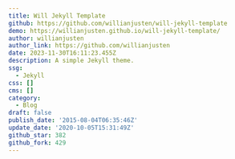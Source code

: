 ```yaml
---
title: Will Jekyll Template
github: https://github.com/willianjusten/will-jekyll-template
demo: https://willianjusten.github.io/will-jekyll-template/
author: willianjusten
author_link: https://github.com/willianjusten
date: 2023-11-30T16:11:23.455Z
description: A simple Jekyll theme.
ssg:
  - Jekyll
css: []
cms: []
category:
  - Blog
draft: false
publish_date: '2015-08-04T06:35:46Z'
update_date: '2020-10-05T15:31:49Z'
github_star: 382
github_fork: 429
---
```

